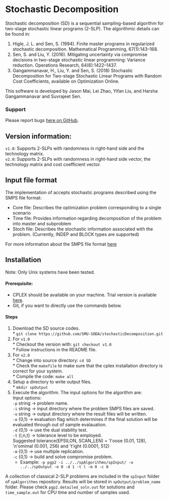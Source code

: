 # Stochastic Decomposition 

Stochastic decomposition (SD) is a sequential sampling-based algorithm for two-stage stochastic linear programs (2-SLP). The algorithmic details can be found in:

1. Higle, J. L. and Sen, S. (1994). Finite master programs in regularized stochastic decomposition. Mathematical Programming, 67(1):143–168.
2. Sen, S. and Liu, Y. (2016). Mitigating uncertainty via compromise decisions in two-stage stochastic linear programming: Variance reduction. Operations Research, 64(6):1422–1437.
3. Gangammanavar, H., Liu, Y. and Sen, S. (2018) Stochastic Decomposition for Two-stage Stochastic Linear Programs with Random Cost Coefficients, available on Optimization Online.

This software is developed by Jason Mai, Lei Zhao, Yifan Liu, and Harsha Gangammanavar and Suvrajeet Sen.

### Support
Please report bugs [here on GitHub](https://github.com/USC3DLAB/SD/issues).

## Version information: 
`v1.0`: Supports 2-SLPs with randomness in right-hand side and the technology matrix.  
`v2.0`: Supports 2-SLPs with randomness in right-hand side vector, the technology matrix and cost coefficient vector.

## Input file format
The implementation of accepts stochastic programs described using the SMPS file format:

* Core file: Describes the optimization problem corresponding to a single scenario
* Time file: Provides information regarding decomposition of the problem into master and subproblem
* Stoch file: Describes the stochastic information associated with the problem. (Currently, INDEP and BLOCK types are supported)

For more information about the SMPS file format [here](https://doi.org/10.1137/1.9780898718799.ch2)

## Installation
Note: Only Unix systems have been tested.
#### Prerequisite: 
  * CPLEX should be available on your machine. Trial version is available [here](http://www-01.ibm.com/software/commerce/optimization/cplex-optimizer/).
  * Git, if you want to directly use the commands below.

#### Steps
  1. Download the SD source codes.  
    * `git clone https://github.com/SMU-SODA/stochasticDecomposition.git`  
  2. For `v1.0`  
    * Checkout the version with: `git checkout v1.0`  
    * Follow instructions in the README file.  
  3. For `v2.0`  
    * Change into source directory: `cd SD`  
    * Check the `makefile` to make sure that the cplex installation directory is correct for your system.  
    * Compile the code: `make all`  
  4. Setup a directory to write output files.  
    * `mkdir spOutput`  
  5. Execute the algorithm. The input options for the algorithm are:  
         Input options:  
             `-p` string  -> problem name.  
             `-i` string  -> input directory where the problem SMPS files are saved.  
             `-o` string  -> output directory where the result files will be written.  
             `-e` {0,1}   -> evaluation flag which determines if the final solution will be evaluated through out of sample evalauation.  
             `-d` {0,1}   -> use the dual stability test.  
             `-t` {l,n,t} -> tolerance level to be employed.  
                        Suggested tolerance(EPSILON, SCAN_LEN) = 'l'oose (0.01, 128), 'n'omimal (0.001, 256) and 't'ight (0.0001, 512)  
             `-m` {0,1}   -> use multiple replication.  
             `-c` {0,1}   -> build and solve compromise problem.  
     * Example: `-p pgp2 -i ../../spAlgorithms/spInput/ -o ../../spOutput -e 0 -d 1 -t l -m 0 -c 0`  

A collection of classical 2-SLP problems are included in the `spInput` folder of `spAlgorithms` repository. Results will be stored in `spOutput/problem_name` folder. Please check `pgp2.detailed_soln.out` for solutions and `time_sample.out` for CPU time and number of samples used.
